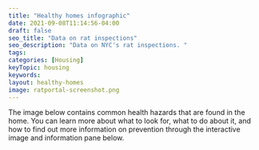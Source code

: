 ```yaml
---
title: "Healthy homes infographic"
date: 2021-09-08T11:14:56-04:00
draft: false
seo_title: "Data on rat inspections"
seo_description: "Data on NYC's rat inspections. "
tags:
categories: [Housing]
keyTopic: housing
keywords:
layout: healthy-homes
image: ratportal-screenshot.png
---
```


The image below contains common health hazards that are found in the home. You can learn more about what to look for, what to do about it, and how to find out more information on prevention through the interactive image and information pane below. 



